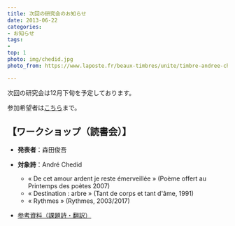 ```yaml
---
title: 次回の研究会のお知らせ
date: 2013-06-22
categories:
- お知らせ
tags: 
- 
top: 1
photo: img/chedid.jpg
photo_from: https://www.laposte.fr/beaux-timbres/unite/timbre-andree-chedid-international/p/1120007

---
```


次回の研究会は12月下旬を予定しております。

参加希望者は[こちら](/contact/)まで。

## 【ワークショップ（読書会）】

- **発表者**：森田俊吾

- **対象詩**：André Chedid
    - « De cet amour ardent je reste émerveillée » (Poème offert au Printemps des poètes 2007)
    - « Destination : arbre » (Tant de corps et tant d'âme, 1991)
    - « Rythmes » (Rythmes, 2003/2017)

- [参考資料（課題詩・翻訳）]()
